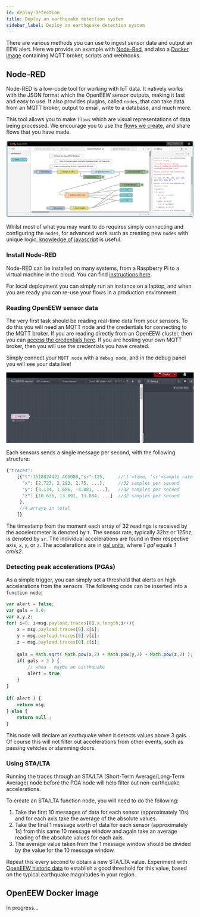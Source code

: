 ```yaml
---
id: deploy-detection
title: Deploy an earthquake detection system
sidebar_label: Deploy an earthquake detection system
---
```


There are various methods you can use to ingest sensor data and output an EEW alert. Here we provide an example with [Node-Red](#node-red), and also a [Docker image](#docker) containing MQTT broker, scripts and webhooks.

## Node-RED
Node-RED is a low-code tool for working with IoT data. It natively works with the JSON format which the OpenEEW sensor outputs, making it fast and easy to use. It also provides plugins, called `nodes`, that can take data from an MQTT broker, output to email, write to a database, and much more.

This tool allows you to make `flows` which are visual representations of data being processed. We encourage you to use the [flows we create](https://github.com/openeew/openeew-nodered), and share flows that you have made.

![openeew-quakeplayback-flow](/docs/openeew-quakeplayback-flow.png)

Whilst most of what you may want to do requires simply connecting and configuring the `nodes`, for advanced work such as creating new `nodes` with unique logic, [knowledge of javascript](https://javascript.info/) is useful.

### Install Node-RED
Node-RED can be installed on many systems, from a Raspberry Pi to a virtual machine in the cloud. You can find [instructions here](https://nodered.org/docs/getting-started/).

For local deployment you can simply run an instance on a laptop, and when you are ready you can re-use your flows in a production environment. 

### Reading OpenEEW sensor data
The very first task should be reading real-time data from your sensors. To do this you will need an MQTT node and the credentials for connecting to the MQTT broker. If you are reading directly from an OpenEEW cluster, then you can [access the credentials here](#). If you are hosting your own MQTT broker, then you will use the credentials you have created.

Simply connect your `MQTT node` with a `debug node`, and in the debug panel you will see your data live!

![](/docs/nodered-stream1.gif)

Each sensors sends a single message per second, with the following structure:

```javascript
{"traces":
    [{"t":1518824421.406080,"sr":125,     //'t'=time, 'sr'=sample rate
      "x": [2.723, 2.293, 2.75, ...],     //32 samples per second
      "y": [3.134, 1.686, -4.081, ...],   //32 samples per second
      "z": [10.636, 13.891, 13.084, ...]  //32 samples per second
     },...  
     //4 arrays in total
    ]}
```
The timestamp from the moment each array of 32 readings is received by the accelerometer is denoted by `t`. The sensor rate, typically 32hz or 125hz, is denoted by `sr`. The individual accelerations are found in their respective axis, `x`, `y`, or `z`. The accelerations are in [gal units](https://en.wikipedia.org/wiki/Gal_(unit)), where _1 gal_ equals _1 cm/s2_.


### Detecting peak accelerations (PGAs)
As a simple trigger, you can simply set a threshold that alerts on high accelerations from the sensors. The following code can be inserted into a `function node`:
``` javascript
var alert = false;
var gals = 0.0;
var x,y,z;
for( i=0; i<msg.payload.traces[0].x.length;i++){
    x = msg.payload.traces[0].x[i];
    y = msg.payload.traces[0].y[i];
    z = msg.payload.traces[0].z[i];

    gals = Math.sqrt( Math.pow(x,2) + Math.pow(y,2) + Math.pow(z,2) );
    if( gals > 3 ) {
        // whoa - maybe an earthquake
        alert = true
    }
}

if( alert ) {
    return msg;
} else {
    return null ;
}
```
This node will declare an earthquake when it detects values above 3 gals. Of course this will not filter out accelerations from other events, such as passing vehicles or slamming doors.


### Using STA/LTA
Running the traces through an STA/LTA (Short-Term Average/Long-Term Average) node before the PGA node will help filter out non-earthquake accelerations.

To create an STA/LTA function node, you will need to do the following:
1. Take the first 10 messages of data for each sensor (approximately 10s) and for each axis take the average of the absolute values.
1. Take the final 1 message worth of data for each sensor (approximately 1s) from this same 10 message window and again take an average reading of the absolute values for each axis.
1. The average value taken from the 1 message window should be divided by the value for the 10 message window.

Repeat this every second to obtain a new STA/LTA value. Experiment with [OpenEEW historic data](/docs/historic-data) to establish a good threshold for this value, based on the typical earthquake magnitudes in your region.



## OpenEEW Docker image
In progress...